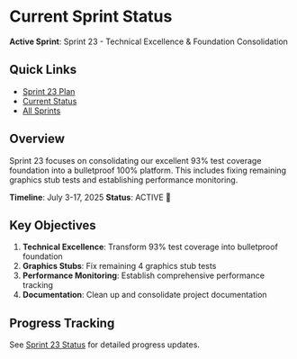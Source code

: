 # Current Sprint Status

**Active Sprint**: Sprint 23 - Technical Excellence & Foundation Consolidation

## Quick Links

- [Sprint 23 Plan](sprint_23/SPRINT_23_TECHNICAL_EXCELLENCE.md)
- [Current Status](sprint_23/CURRENT_SPRINT_STATUS.md)
- [All Sprints](../sprints/README.md)

## Overview

Sprint 23 focuses on consolidating our excellent 93% test coverage foundation into a bulletproof 100% platform. This includes fixing remaining graphics stub tests and establishing performance monitoring.

**Timeline**: July 3-17, 2025
**Status**: ACTIVE 🚀

## Key Objectives

1. **Technical Excellence**: Transform 93% test coverage into bulletproof foundation
2. **Graphics Stubs**: Fix remaining 4 graphics stub tests
3. **Performance Monitoring**: Establish comprehensive performance tracking
4. **Documentation**: Clean up and consolidate project documentation

## Progress Tracking

See [Sprint 23 Status](sprint_23/CURRENT_SPRINT_STATUS.md) for detailed progress updates.